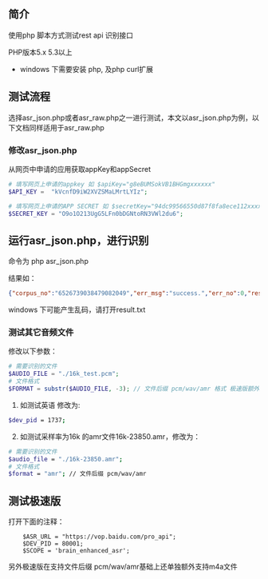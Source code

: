 ## 简介

使用php 脚本方式测试rest api 识别接口

PHP版本5.x 5.3以上



- windows 下需要安装 php, 及php curl扩展



## 测试流程

选择asr_json.php或者asr_raw.php之一进行测试，本文以asr_json.php为例，以下文档同样适用于asr_raw.php



### 修改asr_json.php

从网页中申请的应用获取appKey和appSecret

```php
# 填写网页上申请的appkey 如 $apiKey="g8eBUMSokVB1BHGmgxxxxxx"
$API_KEY =  "kVcnfD9iW2XVZSMaLMrtLYIz";

# 填写网页上申请的APP SECRET 如 $secretKey="94dc99566550d87f8fa8ece112xxxxx"
$SECRET_KEY = "O9o1O213UgG5LFn0bDGNtoRN3VWl2du6";
```




## 运行asr_json.php，进行识别

命令为 php asr_json.php



结果如：
```json
{"corpus_no":"6526739038479082049","err_msg":"success.","err_no":0,"result":["北京科技馆，"],"sn":"766059849441519624850"}
```

windows 下可能产生乱码，请打开result.txt

### 测试其它音频文件



修改以下参数：

```php
# 需要识别的文件
$AUDIO_FILE = "./16k_test.pcm";
# 文件格式
$FORMAT = substr($AUDIO_FILE, -3); // 文件后缀 pcm/wav/amr 格式 极速版额外支持m4a 格式
```



1. 如测试英语 修改为:

```bash
$dev_pid = 1737;
```

2. 如测试采样率为16k 的amr文件16k-23850.amr，修改为：

```bash
# 需要识别的文件
$audio_file = "./16k-23850.amr";
# 文件格式
$format = "amr"; // 文件后缀 pcm/wav/amr

```
## 测试极速版
打开下面的注释：

        $ASR_URL = "https://vop.baidu.com/pro_api";
        $DEV_PID = 80001; 
        $SCOPE = 'brain_enhanced_asr'; 

另外极速版在支持文件后缀 pcm/wav/amr基础上还单独额外支持m4a文件
   ​

